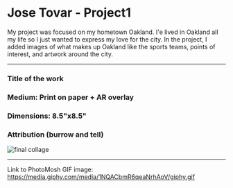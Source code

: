 # Jose Tovar - Project1

My project was focused on my hometown Oakland. I'e lived in Oakland all my life so I just wanted to express my love for the city. In the project, I added images of what makes up Oakland like the sports teams, points of interest, and artwork around the city.
***

### Title of the work <Oakland>
### Medium: Print on paper + AR overlay <br>
### Dimensions: 8.5"x8.5" <br>
### Attribution (burrow and tell)

![final collage](https://imgur.com/a/Z99hZXQ)
***

Link to PhotoMosh GIF image: https://media.giphy.com/media/1NQACbmR6qeaNrhAoV/giphy.gif
